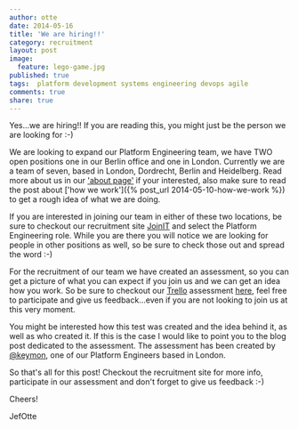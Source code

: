 ```yaml
---
author: otte 
date: 2014-05-16
title: 'We are hiring!!'
category: recruitment
layout: post
image: 
  feature: lego-game.jpg
published: true
tags:  platform development systems engineering devops agile
comments: true
share: true
---
```


Yes...we are hiring!! If you are reading this, you might just be the person we are looking for :-)

We are looking to expand our Platform Engineering team, we have TWO open positions one in our Berlin office and one in London. Currently we are a team of seven, based in London, Dordrecht, Berlin and Heidelberg.
Read more about us in our ['about page'](/about) if your interested, also make sure to read the post about ['how we work']({% post_url 2014-05-10-how-we-work %}) to get a rough idea of what we are doing.

If you are interested in joining our team in either of these two locations, be sure to checkout our recruitment site [JoinIT](http://joinit.springer.com) and select the Platform Engineering role.  While you are there you will notice we are looking for people in other positions as well, so be sure to check those out and spread the word :-)

For the recruitment of our team we have created an assessment, so you can get a picture of what you can expect if you join us and we can get an idea how you work. So be sure to checkout our [Trello](http://www.trello.com) assessment [here](https://trello.com/b/5qMF0d5A/springer-platform-engineer-assessment), feel free to participate and give us feedback...even if you are not looking to join us at this very moment.

You might be interested how this test was created and the idea behind it, as well as who created it. If this is the case I would like to point you to the blog post dedicated to the assessment. The assessment has been created by [@keymon](https://twitter.com/thekeymon), one of our Platform Engineers based in London.

So that's all for this post! Checkout the recruitment site for more info, participate in our assessment and don't forget to give us feedback :-)

Cheers!

JefOtte